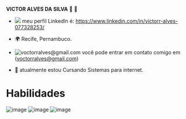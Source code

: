 **VICTOR ALVES DA SILVA** 👋 🤠
* ![](https://img.shields.io/badge/LinkedIn-0077B5?style=for-the-badge&logo=linkedin&logoColor=white) meu perfil Linkedln é: https://www.linkedin.com/in/victorr-alves-077328253/



* 🌍 Recife, Pernambuco.
* ![voctorralves@gmail.com](https://img.shields.io/badge/Gmail-D14836?style=for-the-badge&logo=gmail&logoColor=white) você pode entrar em contato comigo em (voctorralves@gmail.com)
* 🧠 atualmente estou Cursando Sistemas para internet.

# Habilidades 
![image](https://user-images.githubusercontent.com/112995941/198740115-52a0ff83-ec89-4775-80fc-ced315927fac.png)
![image](https://user-images.githubusercontent.com/112995941/198739913-c446ff75-435a-4db3-8c44-18d9041cea92.png)
![image](https://user-images.githubusercontent.com/112995941/198739249-d0cefded-6c5e-45d8-95fd-c15e65568737.png)

